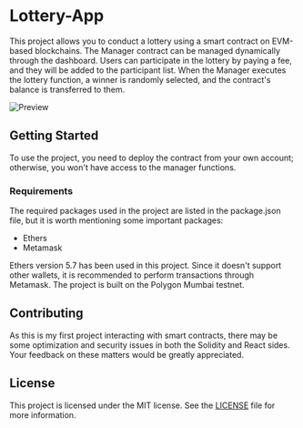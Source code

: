 # Lottery-App

This project allows you to conduct a lottery using a smart contract on EVM-based blockchains. The Manager contract can be managed dynamically through the dashboard. Users can participate in the lottery by paying a fee, and they will be added to the participant list. When the Manager executes the lottery function, a winner is randomly selected, and the contract's balance is transferred to them.

![Preview](https://github.com/afurgapil/lottery-app/assets/99171546/56a4a013-187f-48c6-a559-4e5c8059c3f9)

## Getting Started

To use the project, you need to deploy the contract from your own account; otherwise, you won't have access to the manager functions.

### Requirements

The required packages used in the project are listed in the package.json file, but it is worth mentioning some important packages:

- Ethers
- Metamask

Ethers version 5.7 has been used in this project. Since it doesn't support other wallets, it is recommended to perform transactions through Metamask. The project is built on the Polygon Mumbai testnet.

## Contributing

As this is my first project interacting with smart contracts, there may be some optimization and security issues in both the Solidity and React sides. Your feedback on these matters would be greatly appreciated.

## License

This project is licensed under the MIT license. See the [LICENSE](LICENSE) file for more information.
